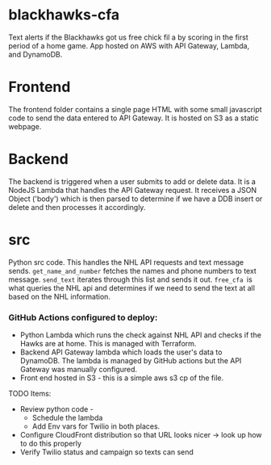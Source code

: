 # blackhawks-cfa
Text alerts if the Blackhawks got us free chick fil a by scoring in the first period of a home game. App hosted on AWS with API Gateway, Lambda, and DynamoDB.



# Frontend
The frontend folder contains a single page HTML with some small javascript code to send the data entered to API Gateway. It is hosted on S3 as a static webpage.

# Backend
The backend is triggered when a user submits to add or delete data. It is a NodeJS Lambda that handles the API Gateway request. It receives a JSON Object ('body') which is then parsed to determine if we have a DDB insert or delete and then processes it accordingly.

# src
Python src code. This handles the NHL API requests and text message sends. `get_name_and_number` fetches the names and phone numbers to text message. `send_text` iterates through this list and sends it out. `free_cfa `is what queries the NHL api and determines if we need to send the text at all based on the NHL information.


### GitHub Actions configured to deploy:
* Python Lambda which runs the check against NHL API and checks if the Hawks are at home. This is managed with Terraform.
* Backend API Gateway lambda which loads the user's data to DynamoDB. The lambda is managed by GitHub actions but the API Gateway was manually configured.
* Front end hosted in S3 - this is a simple aws s3 cp of the file.

TODO Items:
* Review python code - 
  - Schedule the lambda
  - Add Env vars for Twilio in both places.
* Configure CloudFront distribution so that URL looks nicer -> look up how to do this properly
* Verify Twilio status and campaign so texts can send
